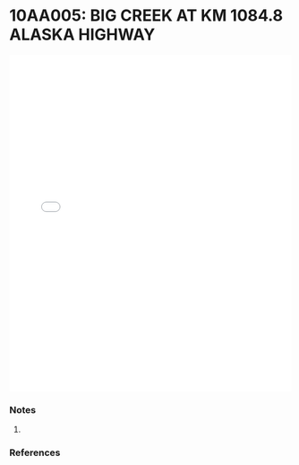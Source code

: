 # 10AA005: BIG CREEK AT KM 1084.8 ALASKA HIGHWAY

<iframe src="/_static/stations/10AA005_fdc.html" width="100%" height="600" frameborder="0"></iframe>

### Notes
1. 

### References

